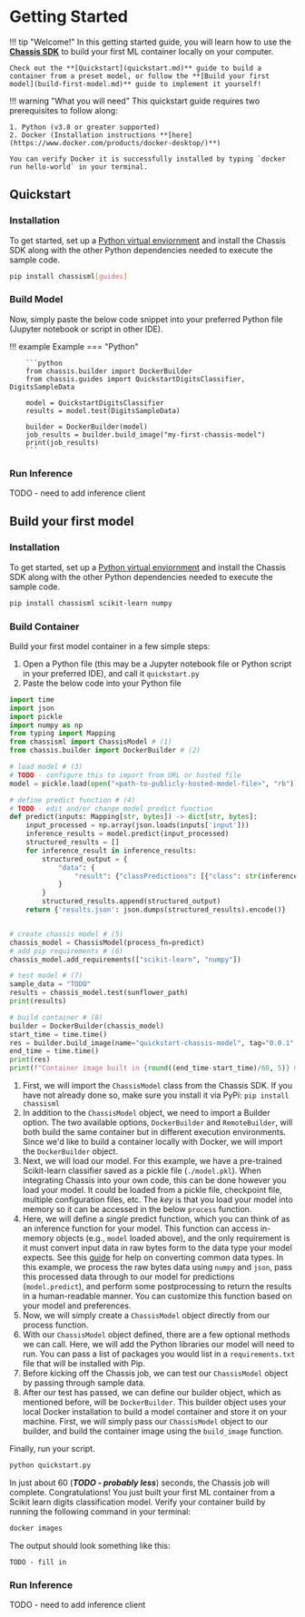 
# Getting Started

!!! tip "Welcome!"
    In this getting started guide, you will learn how to use the **[Chassis SDK](https://pypi.org/project/chassisml/)** to build your first ML container locally on your computer.  

    Check out the **[Quickstart](quickstart.md)** guide to build a container from a preset model, or follow the **[Build your first model](build-first-model.md)** guide to implement it yourself!

!!! warning "What you will need"
    This quickstart guide requires two prerequisites to follow along:

    1. Python (v3.8 or greater supported)
    2. Docker (Installation instructions **[here](https://www.docker.com/products/docker-desktop/)**) 

    You can verify Docker it is successfully installed by typing `docker run hello-world` in your terminal.  


## Quickstart

### Installation

To get started, set up a [Python virtual enviornment](https://realpython.com/what-is-pip/#using-pip-in-a-python-virtual-environment) and install the Chassis SDK along with the other Python dependencies needed to execute the sample code.


```bash
pip install chassisml[guides]
```

### Build Model

Now, simply paste the below code snippet into your preferred Python file (Jupyter notebook or script in other IDE).

!!! example Example
    === "Python"

        ```python
        from chassis.builder import DockerBuilder
        from chassis.guides import QuickstartDigitsClassifier, DigitsSampleData

        model = QuickstartDigitsClassifier
        results = model.test(DigitsSampleData)

        builder = DockerBuilder(model)
        job_results = builder.build_image("my-first-chassis-model")
        print(job_results)
        ```


### Run Inference

TODO - need to add inference client





## Build your first model
### Installation

To get started, set up a [Python virtual enviornment](https://realpython.com/what-is-pip/#using-pip-in-a-python-virtual-environment) and install the Chassis SDK along with the other Python dependencies needed to execute the sample code.


```bash
pip install chassisml scikit-learn numpy
```

### Build Container

Build your first model container in a few simple steps:

1. Open a Python file (this may be a Jupyter notebook file or Python script in your preferred IDE), and call it `quickstart.py`
2. Paste the below code into your Python file

```python
import time
import json
import pickle
import numpy as np
from typing import Mapping
from chassisml import ChassisModel # (1)
from chassis.builder import DockerBuilder # (2)

# load model # (3)
# TODO - configure this to import from URL or hosted file
model = pickle.load(open("<path-to-publicly-hosted-model-file>", "rb")) 

# define predict function # (4)
# TODO - edit and/or change model predict function
def predict(inputs: Mapping[str, bytes]) -> dict[str, bytes]:
    input_processed = np.array(json.loads(inputs['input']))
    inference_results = model.predict(input_processed)
    structured_results = []
    for inference_result in inference_results:
        structured_output = {
            "data": {
                "result": {"classPredictions": [{"class": str(inference_result), "score": str(1)}]}
            }
        }
        structured_results.append(structured_output)
    return {'results.json': json.dumps(structured_results).encode()}


# create chassis model # (5)
chassis_model = ChassisModel(process_fn=predict)
# add pip requirements # (6)
chassis_model.add_requirements(["scikit-learn", "numpy"])

# test model # (7)
sample_data = "TODO"
results = chassis_model.test(sunflower_path)
print(results)

# build container # (8)
builder = DockerBuilder(chassis_model)
start_time = time.time()
res = builder.build_image(name="quickstart-chassis-model", tag="0.0.1", show_logs=True)
end_time = time.time()
print(res)
print(f"Container image built in {round((end_time-start_time)/60, 5)} minutes")
```

1. First, we will import the `ChassisModel` class from the Chassis SDK. If you have not already done so, make sure you install it via PyPi: `pip install chassisml`
2. In addition to the `ChassisModel` object, we need to import a Builder option. The two available options, `DockerBuilder` and `RemoteBuilder`, will both build the same container but in different execution environments. Since we'd like to build a container locally with Docker, we will import the `DockerBuilder` object.  
3. Next, we will load our model. For this example, we have a pre-trained Scikit-learn classifier saved as a pickle file (`./model.pkl`). When integrating Chassis into your own code, this can be done however you load your model. It could be loaded from a pickle file, checkpoint file, multiple configuration files, etc. The *key* is that you load your model into memory so it can be accessed in the below `process` function. 
4. Here, we will define a *single* predict function, which you can think of as an inference function for your model. This function can access in-memory objects (e.g., `model` loaded above), and the only requirement is it must convert input data in raw bytes form to the data type your model expects. See this [guide](../how-to-guides/common-data-types.md) for help on converting common data types. In this example, we process the raw bytes data using `numpy` and `json`, pass this processed data through to our model for predictions (`model.predict`), and perform some postprocessing to return the results in a human-readable manner. You can customize this function based on your model and preferences.    
5. Now, we will simply create a `ChassisModel` object directly from our process function.
6. With our `ChassisModel` object defined, there are a few optional methods we can call. Here, we will add the Python libraries our model will need to run. You can pass a list of packages you would list in a `requirements.txt` file that will be installed with Pip.
7. Before kicking off the Chassis job, we can test our `ChassisModel` object by passing through sample data.
8. After our test has passed, we can define our builder object, which as mentioned before, will be `DockerBuilder`. This builder object uses your local Docker installation to build a model container and store it on your machine. First, we will simply pass our `ChassisModel` object to our builder, and build the container image using the `build_image` function.

Finally, run your script.

```bash
python quickstart.py
```

In just about 60 (***TODO - probably less***) seconds, the Chassis job will complete. Congratulations! You just built your first ML container from a Scikit learn digits classification model. Verify your container build by running the following command in your terminal:

```bash
docker images
```

The output should look something like this:
```
TODO - fill in
```

### Run Inference

TODO - need to add inference client

